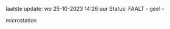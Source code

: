 laatste update: 
wo 25-10-2023 14:26   uur 
Status: FAALT - geel - 
<div class="service Y">microstation</div>